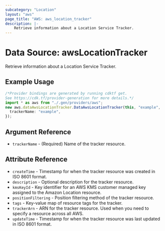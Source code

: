 ```yaml
---
subcategory: "Location"
layout: "aws"
page_title: "AWS: aws_location_tracker"
description: |-
    Retrieve information about a Location Service Tracker.
---
```


# Data Source: awsLocationTracker

Retrieve information about a Location Service Tracker.

## Example Usage

```typescript
/*Provider bindings are generated by running cdktf get.
See https://cdk.tf/provider-generation for more details.*/
import * as aws from "./.gen/providers/aws";
new aws.dataAwsLocationTracker.DataAwsLocationTracker(this, "example", {
  trackerName: "example",
});

```

## Argument Reference

* `trackerName` - (Required) Name of the tracker resource.

## Attribute Reference

* `createTime` - Timestamp for when the tracker resource was created in ISO 8601 format.
* `description` - Optional description for the tracker resource.
* `kmsKeyId` - Key identifier for an AWS KMS customer managed key assigned to the Amazon Location resource.
* `positionFiltering` - Position filtering method of the tracker resource.
* `tags` - Key-value map of resource tags for the tracker.
* `trackerArn` - ARN for the tracker resource. Used when you need to specify a resource across all AWS.
* `updateTime` - Timestamp for when the tracker resource was last updated in ISO 8601 format.
